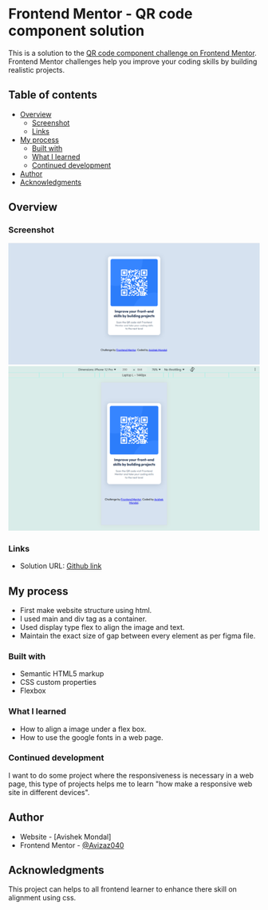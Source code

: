 # Frontend Mentor - QR code component solution

This is a solution to the [QR code component challenge on Frontend Mentor](https://www.frontendmentor.io/challenges/qr-code-component-iux_sIO_H). Frontend Mentor challenges help you improve your coding skills by building realistic projects. 

## Table of contents

- [Overview](#overview)
  - [Screenshot](#screenshot)
  - [Links](#links)
- [My process](#my-process)
  - [Built with](#built-with)
  - [What I learned](#what-i-learned)
  - [Continued development](#continued-development)
- [Author](#author)
- [Acknowledgments](#acknowledgments)


## Overview

### Screenshot

![Screenshot of webpage](screenshot.png)
![Screenshot of mobile](Screenshot%20of%20%20mobile%20screen.png)


### Links

- Solution URL: [Github link](https://github.com/Avizaz040/Web-dev-practice.git)

## My process

- First make website structure using html.
- I used main and div tag as a container.
- Used display type flex to align the image and text.
- Maintain the exact size of gap between every element as per figma file.
 

### Built with

- Semantic HTML5 markup
- CSS custom properties
- Flexbox


### What I learned

- How to align a image under a flex box.
- How to use the google fonts in a web page.


### Continued development

I want to do some project where the responsiveness is necessary in a web page, this type of projects helps me to learn "how make a responsive web site in different devices".

## Author

- Website - [Avishek Mondal]
- Frontend Mentor - [@Avizaz040](https://www.frontendmentor.io/profile/Avizaz040)

## Acknowledgments

This project can helps to all frontend learner to enhance there skill on alignment using css.
